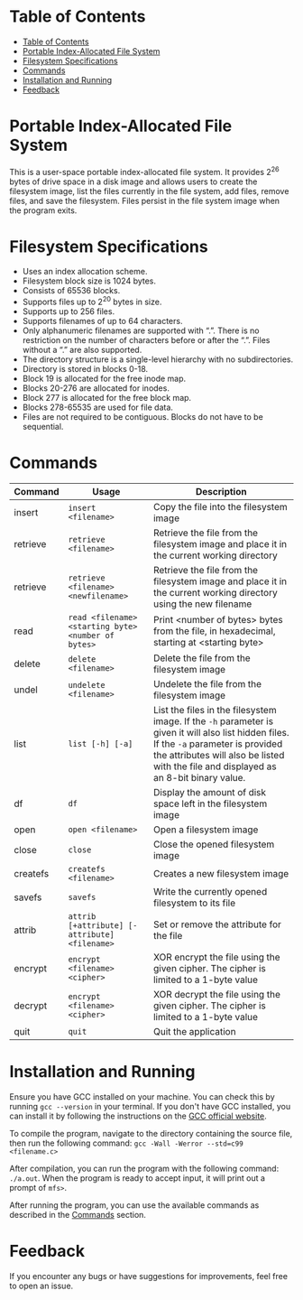 # Table of Contents

- [Table of Contents](#table-of-contents)
- [Portable Index-Allocated File System](#portable-index-allocated-file-system)
- [Filesystem Specifications](#filesystem-specifications)
- [Commands](#commands)
- [Installation and Running](#installation-and-running)
- [Feedback](#feedback)

# Portable Index-Allocated File System

This is a user-space portable index-allocated file system. It provides 2<sup>26</sup>  bytes of drive space in a disk image and allows users to create the filesystem image, list the files currently in the file system, add files, remove files, and save the filesystem. Files persist in the file system image when the program exits.

# Filesystem Specifications

- Uses an index allocation scheme.
- Filesystem block size is 1024 bytes.
- Consists of 65536 blocks.
- Supports files up to 2<sup>20</sup> bytes in size.
- Supports up to 256 files.
- Supports filenames of up to 64 characters.
- Only alphanumeric filenames are supported with “.”. There is no restriction on the number of characters before or after the “.”. Files without a “.” are also supported.
- The directory structure is a single-level hierarchy with no subdirectories.
- Directory is stored in blocks 0-18.
- Block 19 is allocated for the free inode map.
- Blocks 20-276 are allocated for inodes.
- Block 277 is allocated for the free block map.
- Blocks 278-65535 are used for file data.
- Files are not required to be contiguous. Blocks do not have to be sequential.


# Commands

|Command|Usage|Description|
|-------|-----|-----------|
|insert|```insert <filename>```|Copy the file into the filesystem image|
|retrieve|```retrieve <filename>```|Retrieve the file from the filesystem image and place it in the current working directory|
|retrieve|```retrieve <filename> <newfilename>```|Retrieve the file from the filesystem image and place it in the current working directory using the new filename|
|read|```read <filename> <starting byte> <number of bytes>```|Print \<number of bytes\> bytes from the file, in hexadecimal, starting at \<starting byte\>
|delete|```delete <filename>```|Delete the file from the filesystem image|
|undel|```undelete <filename>```|Undelete the file from the filesystem image|
|list|```list [-h] [-a]```|List the files in the filesystem image. If the ```-h``` parameter is given it will also list hidden files. If the ```-a``` parameter is provided the attributes will also be listed with the file and displayed as an 8-bit binary value.|
|df|```df```|Display the amount of disk space left in the filesystem image|
|open|```open <filename>```|Open a filesystem image|
|close|```close```|Close the opened filesystem image|
|createfs|```createfs <filename>```|Creates a new filesystem image|
|savefs|```savefs```|Write the currently opened filesystem to its file|
|attrib|```attrib [+attribute] [-attribute] <filename>```|Set or remove the attribute for the file|
|encrypt|```encrypt <filename> <cipher>```|XOR encrypt the file using the given cipher.  The cipher is limited to a 1-byte value|
|decrypt|```encrypt <filename> <cipher>```|XOR decrypt the file using the given cipher.  The cipher is limited to a 1-byte value|
|quit|```quit```|Quit the application|


# Installation and Running

Ensure you have GCC installed on your machine. You can check this by running `gcc --version` in your terminal. If you don't have GCC installed, you can install it by following the instructions on the [GCC official website](https://gcc.gnu.org/install/index.html).

To compile the program, navigate to the directory containing the source file, then run the following command: `gcc -Wall -Werror --std=c99 <filename.c>`

After compilation, you can run the program with the following command: `./a.out`. When the program is ready to accept input, it will print out a prompt of `mfs>`.

After running the program, you can use the available commands as described in the [Commands](#commands) section.

# Feedback
If you encounter any bugs or have suggestions for improvements, feel free to open an issue.
